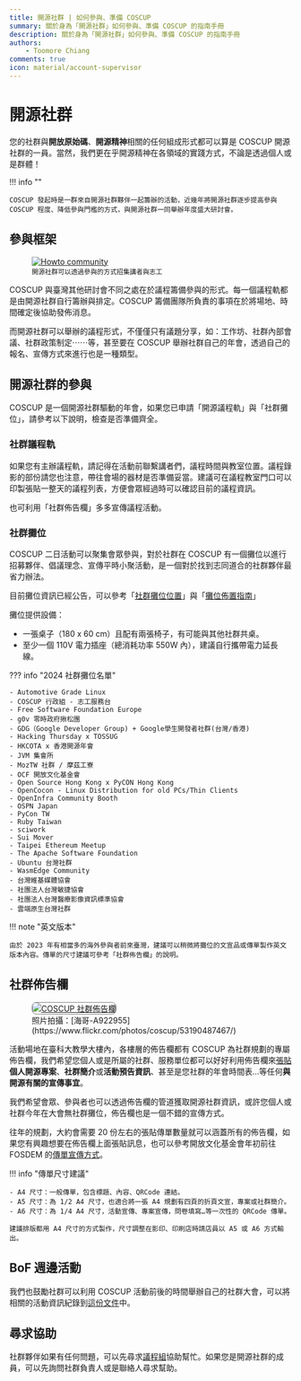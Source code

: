 ```yaml
---
title: 開源社群 | 如何參與、準備 COSCUP
summary: 關於身為「開源社群」如何參與、準備 COSCUP 的指南手冊
description: 關於身為「開源社群」如何參與、準備 COSCUP 的指南手冊
authors:
    - Toomore Chiang
comments: true
icon: material/account-supervisor
---
```


# 開源社群

您的社群與**開放原始碼**、**開源精神**相關的任何組成形式都可以算是 COSCUP 開源社群的一員。當然，我們更在乎開源精神在各領域的實踐方式，不論是透過個人或是群體！

!!! info ""

    COSCUP 發起時是一群來自開源社群夥伴一起籌辦的活動，近幾年將開源社群逐步提高參與 COSCUP 程度、降低參與門檻的方式，與開源社群一同舉辦年度盛大研討會。

## 參與框架

<figure markdown>
  <a href="https://volunteer.coscup.org/doc/docs_coscup_howto_community.svg">
    <img alt="Howto community" src="https://volunteer.coscup.org/doc/docs_coscup_howto_community.svg">
  </a>
  <figcaption><small>開源社群可以透過參與的方式招集講者與志工</small></figcaption>
</figure>

COSCUP 與臺灣其他研討會不同之處在於議程籌備參與的形式。每一個議程軌都是由開源社群自行籌辦與排定。COSCUP 籌備團隊所負責的事項在於將場地、時間確定後協助發佈消息。

而開源社群可以舉辦的議程形式，不僅僅只有議題分享，如：工作坊、社群內部會議、社群政策制定⋯⋯等，甚至要在 COSCUP 舉辦社群自己的年會，透過自己的報名、宣傳方式來進行也是一種類型。

## 開源社群的參與

COSCUP 是一個開源社群驅動的年會，如果您已申請「開源議程軌」與「社群攤位」，請參考以下說明，檢查是否準備齊全。

### 社群議程軌

如果您有主辦議程軌，請記得在活動前聯繫講者們，議程時間與教室位置。議程錄影的部份請您也注意，帶往會場的器材是否準備妥當。建議可在議程教室門口可以印製張貼一整天的議程列表，方便會眾經過時可以確認目前的議程資訊。

也可利用「社群佈告欄」多多宣傳議程活動。

### 社群攤位

COSCUP 二日活動可以聚集會眾參與，對於社群在 COSCUP 有一個攤位以進行招募夥伴、倡議理念、宣傳平時小聚活動，是一個對於找到志同道合的社群夥伴最省力辦法。

目前攤位資訊已經公告，可以參考「[社群攤位位置](https://drive.google.com/file/d/19ggSO_tz8ozeyH9KwgJD_WAxLcEIL4kN/view)」與「[攤位佈置指南](https://docs.google.com/presentation/d/1Pdzt5qR_u_QkBJ2Q4hGTpcsv0HiVA_8R/)」

攤位提供設備：

- 一張桌子（180 x 60 cm）且配有兩張椅子，有可能與其他社群共桌。
- 至少一個 110V 電力插座（總消耗功率 550W 內），建議自行攜帶電力延長線。

??? info "2024 社群攤位名單"

    - Automotive Grade Linux
    - COSCUP 行政組 - 志工服務台
    - Free Software Foundation Europe
    - g0v 零時政府揪松團
    - GDG（Google Developer Group) + Google學生開發者社群(台灣/香港)
    - Hacking Thursday x TOSSUG
    - HKCOTA x 香港開源年會
    - JVM 集會所
    - MozTW 社群 / 摩茲工寮
    - OCF 開放文化基金會
    - Open Source Hong Kong x PyCON Hong Kong
    - OpenCocon - Linux Distribution for old PCs/Thin Clients
    - OpenInfra Community Booth
    - OSPN Japan
    - PyCon TW
    - Ruby Taiwan
    - sciwork
    - Sui Mover
    - Taipei Ethereum Meetup
    - The Apache Software Foundation
    - Ubuntu 台灣社群
    - WasmEdge Community
    - 台灣維基媒體協會
    - 社團法人台灣敏捷協會
    - 社團法人台灣醫療影像資訊標準協會
    - 雲端原生台灣社群

!!! note "英文版本"

    由於 2023 年有相當多的海外參與者前來臺灣，建議可以稍微將攤位的文宣品或傳單製作英文版本內容。傳單的尺寸建議可參考「社群佈告欄」的說明。

## 社群佈告欄

<figure markdown="span">
    <a href="https://volunteer.coscup.org/img/2024/community_board_235x100.webp">
        <img src="https://volunteer.coscup.org/img/2024/community_board_235x100.webp"
            alt="COSCUP 社群佈告欄" title="COSCUP 社群佈告欄"
            style="border-radius: 8px;border:1px solid hsl(0, 0%, 50%);">
    </a>
    <figcaption>照片拍攝：[海哥-A922955](https://www.flickr.com/photos/coscup/53190487467/)</figcaption>
</figure>

活動場地在臺科大教學大樓內，各樓層的佈告欄都有 COSCUP 為社群規劃的專屬佈告欄，我們希望您個人或是所屬的社群、服務單位都可以好好利用佈告欄來[張貼](https://www.flickr.com/photos/coscup/)**個人開源專案**、**社群簡介**或**活動預告資訊**、甚至是您社群的年會時間表…等任何**與開源有關的宣傳事宜**。

我們希望會眾、參與者也可以透過佈告欄的管道獲取開源社群資訊，或許您個人或社群今年在大會無社群攤位，佈告欄也是一個不錯的宣傳方式。

往年的規劃，大約會需要 20 份左右的張貼傳單數量就可以涵蓋所有的佈告欄，如果您有興趣想要在佈告欄上面張貼訊息，也可以參考開放文化基金會年初前往 FOSDEM 的[傳單宣傳方式](https://ocf.tw/p/global/fosdem-2024/)。

!!! info "傳單尺寸建議"

    - A4 尺寸：一般傳單，包含標題、內容、QRCode 連結。
    - A5 尺寸：為 1/2 A4 尺寸，也適合將一張 A4 規劃有四頁的折頁文宣，專案或社群簡介。
    - A6 尺寸：為 1/4 A4 尺寸，活動宣傳、專案宣傳，問卷填寫…等一次性的 QRCode 傳單。

    建議排版都用 A4 尺寸的方式製作，尺寸調整在影印、印刷店時請店員以 A5 或 A6 方式輸出。

## BoF 週邊活動

我們也鼓勵社群可以利用 COSCUP 活動前後的時間舉辦自己的社群大會，可以將相關的活動資訊紀錄到[這份文件](https://docs.google.com/document/d/1Nn5j549QfJ-QhS2RCje91g5Qt9WVsjxxuFBvb51IpI4/edit?usp=sharing)中。

## 尋求協助

社群夥伴如果有任何問題，可以先尋求[議程組](mailto:program@coscup.org)協助幫忙。如果您是開源社群的成員，可以先詢問社群負責人或是聯絡人尋求幫助。
